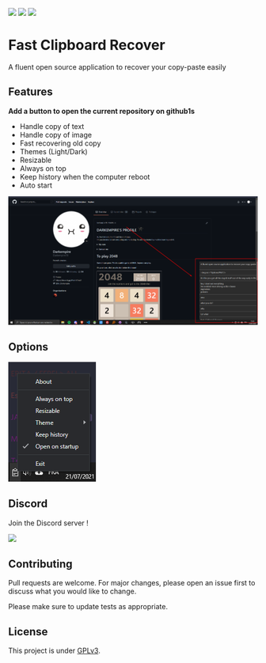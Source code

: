 ![](https://img.shields.io/codefactor/grade/github/Darkempire78/Fast-Clipboard-Recover?style=for-the-badge) ![](https://img.shields.io/github/repo-size/Darkempire78/Fast-Clipboard-Recover?style=for-the-badge) <a href="https://discord.com/invite/sPvJmY7mcV"><img src="https://img.shields.io/discord/831524351311609907?color=%237289DA&label=DISCORD&style=for-the-badge"></a>

# Fast Clipboard Recover
A fluent open source application to recover your copy-paste easily

## Features

**Add a button to open the current repository on github1s**

* Handle copy of text
* Handle copy of image
* Fast recovering old copy
* Themes (Light/Dark)
* Resizable
* Always on top
* Keep history when the computer reboot
* Auto start

<img src="https://github.com/Darkempire78/Fast-Clipboard-Recover/blob/main/Preview.png" width="700"/>

## Options

<img src="Options.png"/>

## Discord

Join the Discord server !

[![](https://i.imgur.com/UfyvtOL.png)](https://discord.gg/sPvJmY7mcV)

## Contributing

Pull requests are welcome. For major changes, please open an issue first to discuss what you would like to change.

Please make sure to update tests as appropriate.


## License

This project is under [GPLv3](LICENSE).

